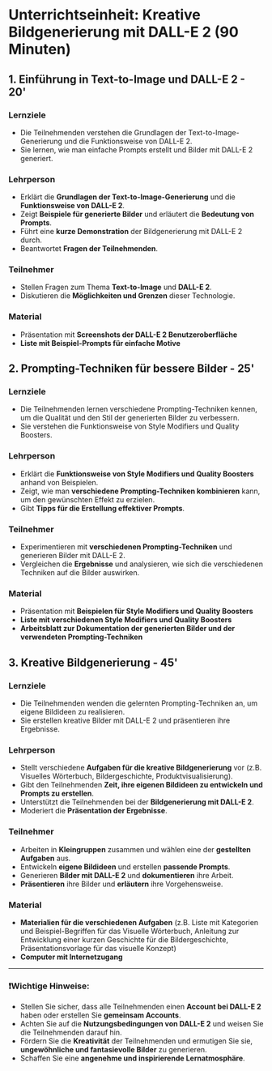 # Unterrichtseinheit: Kreative Bildgenerierung mit DALL-E 2 (90 Minuten)

## 1. Einführung in Text-to-Image und DALL-E 2 - 20'
### Lernziele
* Die Teilnehmenden verstehen die Grundlagen der Text-to-Image-Generierung und die Funktionsweise von DALL-E 2.
* Sie lernen, wie man einfache Prompts erstellt und Bilder mit DALL-E 2 generiert.
### Lehrperson
* Erklärt die **Grundlagen der Text-to-Image-Generierung** und die **Funktionsweise von DALL-E 2**.
* Zeigt **Beispiele für generierte Bilder** und erläutert die **Bedeutung von Prompts**.
* Führt eine **kurze Demonstration** der Bildgenerierung mit DALL-E 2 durch.
* Beantwortet **Fragen der Teilnehmenden**.
### Teilnehmer
* Stellen Fragen zum Thema **Text-to-Image** und **DALL-E 2**.
* Diskutieren die **Möglichkeiten und Grenzen** dieser Technologie.
### Material
* Präsentation mit **Screenshots der DALL-E 2 Benutzeroberfläche**
* **Liste mit Beispiel-Prompts für einfache Motive**

## 2. Prompting-Techniken für bessere Bilder - 25'
### Lernziele
* Die Teilnehmenden lernen verschiedene Prompting-Techniken kennen, um die Qualität und den Stil der generierten Bilder zu verbessern.
* Sie verstehen die Funktionsweise von Style Modifiers und Quality Boosters.
### Lehrperson
* Erklärt die **Funktionsweise von Style Modifiers und Quality Boosters** anhand von Beispielen.
* Zeigt, wie man **verschiedene Prompting-Techniken kombinieren** kann, um den gewünschten Effekt zu erzielen.
* Gibt **Tipps für die Erstellung effektiver Prompts**.
### Teilnehmer
* Experimentieren mit **verschiedenen Prompting-Techniken** und generieren Bilder mit DALL-E 2.
* Vergleichen die **Ergebnisse** und analysieren, wie sich die verschiedenen Techniken auf die Bilder auswirken.
### Material
* Präsentation mit **Beispielen für Style Modifiers und Quality Boosters**
* **Liste mit verschiedenen Style Modifiers und Quality Boosters**
* **Arbeitsblatt zur Dokumentation der generierten Bilder und der verwendeten Prompting-Techniken**

## 3. Kreative Bildgenerierung - 45'
### Lernziele
* Die Teilnehmenden wenden die gelernten Prompting-Techniken an, um eigene Bildideen zu realisieren.
* Sie erstellen kreative Bilder mit DALL-E 2 und präsentieren ihre Ergebnisse.
### Lehrperson
* Stellt verschiedene **Aufgaben für die kreative Bildgenerierung** vor (z.B. Visuelles Wörterbuch, Bildergeschichte, Produktvisualisierung).
* Gibt den Teilnehmenden **Zeit, ihre eigenen Bildideen zu entwickeln und Prompts zu erstellen**.
* Unterstützt die Teilnehmenden bei der **Bildgenerierung mit DALL-E 2**.
* Moderiert die **Präsentation der Ergebnisse**.
### Teilnehmer
* Arbeiten in **Kleingruppen** zusammen und wählen eine der **gestellten Aufgaben** aus.
* Entwickeln **eigene Bildideen** und erstellen **passende Prompts**.
* Generieren **Bilder mit DALL-E 2** und **dokumentieren** ihre Arbeit.
* **Präsentieren** ihre Bilder und **erläutern** ihre Vorgehensweise.
### Material
* **Materialien für die verschiedenen Aufgaben** (z.B. Liste mit Kategorien und Beispiel-Begriffen für das Visuelle Wörterbuch, Anleitung zur Entwicklung einer kurzen Geschichte für die Bildergeschichte, Präsentationsvorlage für das visuelle Konzept)
* **Computer mit Internetzugang**

---
### ❗**Wichtige Hinweise:**
* Stellen Sie sicher, dass alle Teilnehmenden einen **Account bei DALL-E 2** haben oder erstellen Sie **gemeinsam Accounts**.
* Achten Sie auf die **Nutzungsbedingungen von DALL-E 2** und weisen Sie die Teilnehmenden darauf hin.
* Fördern Sie die **Kreativität** der Teilnehmenden und ermutigen Sie sie, **ungewöhnliche und fantasievolle Bilder** zu generieren.
* Schaffen Sie eine **angenehme und inspirierende Lernatmosphäre**.
```